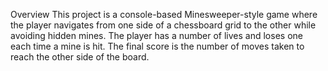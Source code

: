 Overview This project is a console-based Minesweeper-style game where the player navigates from one side of a chessboard grid to the other while avoiding hidden mines.
The player has a number of lives and loses one each time a mine is hit. The final score is the number of moves taken to reach the other side of the board.
